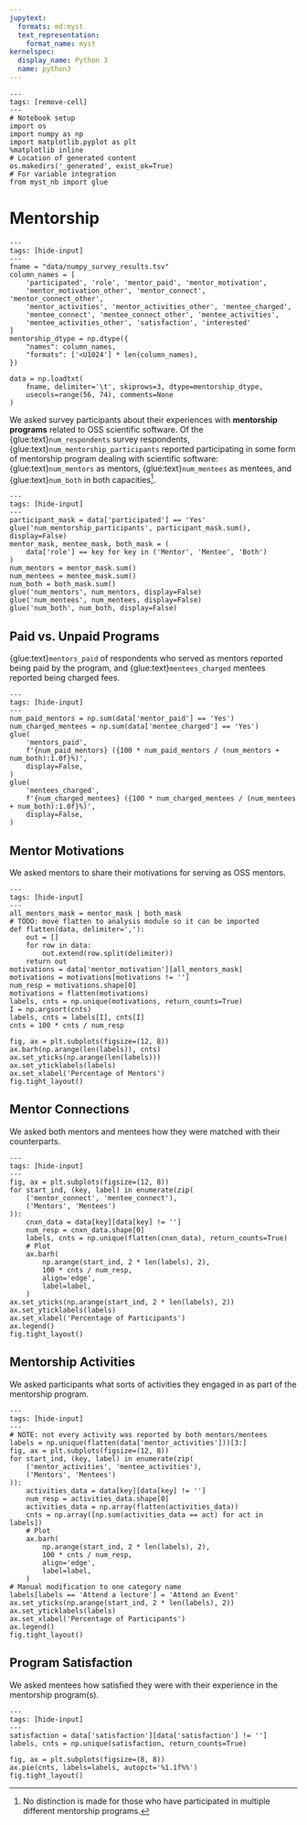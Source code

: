 ```yaml
---
jupytext:
  formats: md:myst
  text_representation:
    format_name: myst
kernelspec:
  display_name: Python 3
  name: python3
---
```


```{code-cell} ipython3
---
tags: [remove-cell]
---
# Notebook setup
import os
import numpy as np
import matplotlib.pyplot as plt
%matplotlib inline
# Location of generated content
os.makedirs('_generated', exist_ok=True)
# For variable integration
from myst_nb import glue
```

# Mentorship

```{code-cell} ipython3
---
tags: [hide-input]
---
fname = "data/numpy_survey_results.tsv"
column_names = [
    'participated', 'role', 'mentor_paid', 'mentor_motivation',
    'mentor_motivation_other', 'mentor_connect', 'mentor_connect_other',
    'mentor_activities', 'mentor_activities_other', 'mentee_charged',
    'mentee_connect', 'mentee_connect_other', 'mentee_activities',
    'mentee_activities_other', 'satisfaction', 'interested'
]
mentorship_dtype = np.dtype({
    "names": column_names,
    "formats": ['<U1024'] * len(column_names),
})

data = np.loadtxt(
    fname, delimiter='\t', skiprows=3, dtype=mentorship_dtype,
    usecols=range(56, 74), comments=None
)
```

We asked survey participants about their experiences with
**mentorship programs** related to OSS scientific software.
Of the {glue:text}`num_respondents` survey respondents,
{glue:text}`num_mentorship_participants` reported participating in some form
of mentorship program dealing with scientific software:
{glue:text}`num_mentors` as mentors, {glue:text}`num_mentees` as mentees, and
{glue:text}`num_both` in both capacities[^both].

[^both]: No distinction is made for those who have participated in multiple
         different mentorship programs.

```{code-cell} ipython3
---
tags: [hide-input]
---
participant_mask = data['participated'] == 'Yes'
glue('num_mentorship_participants', participant_mask.sum(), display=False)
mentor_mask, mentee_mask, both_mask = (
    data['role'] == key for key in ('Mentor', 'Mentee', 'Both')
)
num_mentors = mentor_mask.sum()
num_mentees = mentee_mask.sum()
num_both = both_mask.sum()
glue('num_mentors', num_mentors, display=False)
glue('num_mentees', num_mentees, display=False)
glue('num_both', num_both, display=False)
```

## Paid vs. Unpaid Programs

{glue:text}`mentors_paid` of respondents who served as mentors reported being
paid by the program, and {glue:text}`mentees_charged` mentees reported being
charged fees.

```{code-cell} ipython3
---
tags: [hide-input]
---
num_paid_mentors = np.sum(data['mentor_paid'] == 'Yes')
num_charged_mentees = np.sum(data['mentee_charged'] == 'Yes')
glue(
    'mentors_paid',
    f'{num_paid_mentors} ({100 * num_paid_mentors / (num_mentors + num_both):1.0f}%)',
    display=False,
)
glue(
    'mentees_charged',
    f'{num_charged_mentees} ({100 * num_charged_mentees / (num_mentees + num_both):1.0f}%)',
    display=False,
)
```

## Mentor Motivations

We asked mentors to share their motivations for serving as OSS mentors.

```{code-cell} ipython3
---
tags: [hide-input]
---
all_mentors_mask = mentor_mask | both_mask
# TODO: move flatten to analysis module so it can be imported
def flatten(data, delimiter=','):
    out = []
    for row in data:
        out.extend(row.split(delimiter))
    return out
motivations = data['mentor_motivation'][all_mentors_mask]
motivations = motivations[motivations != '']
num_resp = motivations.shape[0]
motivations = flatten(motivations)
labels, cnts = np.unique(motivations, return_counts=True)
I = np.argsort(cnts)
labels, cnts = labels[I], cnts[I]
cnts = 100 * cnts / num_resp

fig, ax = plt.subplots(figsize=(12, 8))
ax.barh(np.arange(len(labels)), cnts)
ax.set_yticks(np.arange(len(labels)))
ax.set_yticklabels(labels)
ax.set_xlabel('Percentage of Mentors')
fig.tight_layout()
```

## Mentor Connections

We asked both mentors and mentees how they were matched with their
counterparts.

```{code-cell} ipython3
---
tags: [hide-input]
---
fig, ax = plt.subplots(figsize=(12, 8))
for start_ind, (key, label) in enumerate(zip(
    ('mentor_connect', 'mentee_connect'),
    ('Mentors', 'Mentees')
)):
    cnxn_data = data[key][data[key] != '']
    num_resp = cnxn_data.shape[0]
    labels, cnts = np.unique(flatten(cnxn_data), return_counts=True)
    # Plot
    ax.barh(
        np.arange(start_ind, 2 * len(labels), 2),
        100 * cnts / num_resp,
        align='edge',
        label=label,
    )
ax.set_yticks(np.arange(start_ind, 2 * len(labels), 2))
ax.set_yticklabels(labels)
ax.set_xlabel('Percentage of Participants')
ax.legend()
fig.tight_layout()
```

## Mentorship Activities

We asked participants what sorts of activities they engaged in as part of the
mentorship program.

```{code-cell} ipython3
---
tags: [hide-input]
---
# NOTE: not every activity was reported by both mentors/mentees
labels = np.unique(flatten(data['mentor_activities']))[3:]
fig, ax = plt.subplots(figsize=(12, 8))
for start_ind, (key, label) in enumerate(zip(
    ('mentor_activities', 'mentee_activities'),
    ('Mentors', 'Mentees')
)):
    activities_data = data[key][data[key] != '']
    num_resp = activities_data.shape[0]
    activities_data = np.array(flatten(activities_data))
    cnts = np.array([np.sum(activities_data == act) for act in labels])
    # Plot
    ax.barh(
        np.arange(start_ind, 2 * len(labels), 2),
        100 * cnts / num_resp,
        align='edge',
        label=label,
    )
# Manual modification to one category name
labels[labels == 'Attend a lecture'] = 'Attend an Event'
ax.set_yticks(np.arange(start_ind, 2 * len(labels), 2))
ax.set_yticklabels(labels)
ax.set_xlabel('Percentage of Participants')
ax.legend()
fig.tight_layout()
```

## Program Satisfaction

We asked mentees how satisfied they were with their experience in the 
mentorship program(s).

```{code-cell} ipython3
---
tags: [hide-input]
---
satisfaction = data['satisfaction'][data['satisfaction'] != '']
labels, cnts = np.unique(satisfaction, return_counts=True)

fig, ax = plt.subplots(figsize=(8, 8))
ax.pie(cnts, labels=labels, autopct='%1.1f%%')
fig.tight_layout()
```
